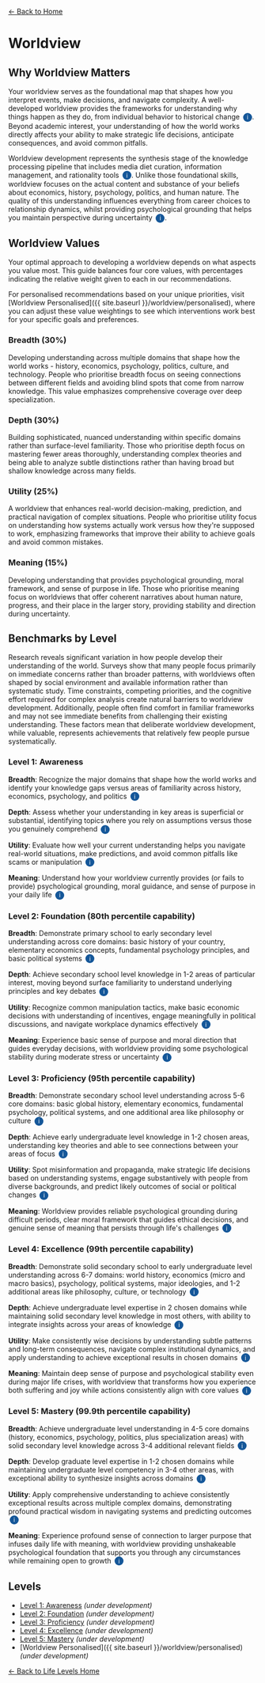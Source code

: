[← Back to Home](../)
# Worldview

## Why Worldview Matters

Your worldview serves as the foundational map that shapes how you interpret events, make decisions, and navigate complexity. A well-developed worldview provides the frameworks for understanding why things happen as they do, from individual behavior to historical change <span class="info-icon" onclick="showReasoning('research-key-1')">i</span>. Beyond academic interest, your understanding of how the world works directly affects your ability to make strategic life decisions, anticipate consequences, and avoid common pitfalls.

Worldview development represents the synthesis stage of the knowledge processing pipeline that includes media diet curation, information management, and rationality tools <span class="info-icon" onclick="showReasoning('research-key-2')">i</span>. Unlike those foundational skills, worldview focuses on the actual content and substance of your beliefs about economics, history, psychology, politics, and human nature. The quality of this understanding influences everything from career choices to relationship dynamics, whilst providing psychological grounding that helps you maintain perspective during uncertainty <span class="info-icon" onclick="showReasoning('research-key-3')">i</span>.

## Worldview Values

Your optimal approach to developing a worldview depends on what aspects you value most. This guide balances four core values, with percentages indicating the relative weight given to each in our recommendations.

For personalised recommendations based on your unique priorities, visit [Worldview Personalised]({{ site.baseurl }}/worldview/personalised), where you can adjust these value weightings to see which interventions work best for your specific goals and preferences.

### Breadth (30%)
Developing understanding across multiple domains that shape how the world works - history, economics, psychology, politics, culture, and technology. People who prioritise breadth focus on seeing connections between different fields and avoiding blind spots that come from narrow knowledge. This value emphasizes comprehensive coverage over deep specialization.

### Depth (30%)
Building sophisticated, nuanced understanding within specific domains rather than surface-level familiarity. Those who prioritise depth focus on mastering fewer areas thoroughly, understanding complex theories and being able to analyze subtle distinctions rather than having broad but shallow knowledge across many fields.

### Utility (25%)
A worldview that enhances real-world decision-making, prediction, and practical navigation of complex situations. People who prioritise utility focus on understanding how systems actually work versus how they're supposed to work, emphasizing frameworks that improve their ability to achieve goals and avoid common mistakes.

### Meaning (15%)
Developing understanding that provides psychological grounding, moral framework, and sense of purpose in life. Those who prioritise meaning focus on worldviews that offer coherent narratives about human nature, progress, and their place in the larger story, providing stability and direction during uncertainty.

## Benchmarks by Level

Research reveals significant variation in how people develop their understanding of the world. Surveys show that many people focus primarily on immediate concerns rather than broader patterns, with worldviews often shaped by social environment and available information rather than systematic study. Time constraints, competing priorities, and the cognitive effort required for complex analysis create natural barriers to worldview development. Additionally, people often find comfort in familiar frameworks and may not see immediate benefits from challenging their existing understanding. These factors mean that deliberate worldview development, while valuable, represents achievements that relatively few people pursue systematically.

### Level 1: Awareness

**Breadth**: Recognize the major domains that shape how the world works and identify your knowledge gaps versus areas of familiarity across history, economics, psychology, and politics <span class="info-icon" onclick="showReasoning('level1-breadth')">i</span>

**Depth**: Assess whether your understanding in key areas is superficial or substantial, identifying topics where you rely on assumptions versus those you genuinely comprehend <span class="info-icon" onclick="showReasoning('level1-depth')">i</span>

**Utility**: Evaluate how well your current understanding helps you navigate real-world situations, make predictions, and avoid common pitfalls like scams or manipulation <span class="info-icon" onclick="showReasoning('level1-utility')">i</span>

**Meaning**: Understand how your worldview currently provides (or fails to provide) psychological grounding, moral guidance, and sense of purpose in your daily life <span class="info-icon" onclick="showReasoning('level1-meaning')">i</span>

### Level 2: Foundation (80th percentile capability)

**Breadth**: Demonstrate primary school to early secondary level understanding across core domains: basic history of your country, elementary economics concepts, fundamental psychology principles, and basic political systems <span class="info-icon" onclick="showReasoning('level2-breadth')">i</span>

**Depth**: Achieve secondary school level knowledge in 1-2 areas of particular interest, moving beyond surface familiarity to understand underlying principles and key debates <span class="info-icon" onclick="showReasoning('level2-depth')">i</span>

**Utility**: Recognize common manipulation tactics, make basic economic decisions with understanding of incentives, engage meaningfully in political discussions, and navigate workplace dynamics effectively <span class="info-icon" onclick="showReasoning('level2-utility')">i</span>

**Meaning**: Experience basic sense of purpose and moral direction that guides everyday decisions, with worldview providing some psychological stability during moderate stress or uncertainty <span class="info-icon" onclick="showReasoning('level2-meaning')">i</span>

### Level 3: Proficiency (95th percentile capability)

**Breadth**: Demonstrate secondary school level understanding across 5-6 core domains: basic global history, elementary economics, fundamental psychology, political systems, and one additional area like philosophy or culture <span class="info-icon" onclick="showReasoning('level3-breadth')">i</span>

**Depth**: Achieve early undergraduate level knowledge in 1-2 chosen areas, understanding key theories and able to see connections between your areas of focus <span class="info-icon" onclick="showReasoning('level3-depth')">i</span>

**Utility**: Spot misinformation and propaganda, make strategic life decisions based on understanding systems, engage substantively with people from diverse backgrounds, and predict likely outcomes of social or political changes <span class="info-icon" onclick="showReasoning('level3-utility')">i</span>

**Meaning**: Worldview provides reliable psychological grounding during difficult periods, clear moral framework that guides ethical decisions, and genuine sense of meaning that persists through life's challenges <span class="info-icon" onclick="showReasoning('level3-meaning')">i</span>

### Level 4: Excellence (99th percentile capability)

**Breadth**: Demonstrate solid secondary school to early undergraduate level understanding across 6-7 domains: world history, economics (micro and macro basics), psychology, political systems, major ideologies, and 1-2 additional areas like philosophy, culture, or technology <span class="info-icon" onclick="showReasoning('level4-breadth')">i</span>

**Depth**: Achieve undergraduate level expertise in 2 chosen domains while maintaining solid secondary level knowledge in most others, with ability to integrate insights across your areas of knowledge <span class="info-icon" onclick="showReasoning('level4-depth')">i</span>

**Utility**: Make consistently wise decisions by understanding subtle patterns and long-term consequences, navigate complex institutional dynamics, and apply understanding to achieve exceptional results in chosen domains <span class="info-icon" onclick="showReasoning('level4-utility')">i</span>

**Meaning**: Maintain deep sense of purpose and psychological stability even during major life crises, with worldview that transforms how you experience both suffering and joy while actions consistently align with core values <span class="info-icon" onclick="showReasoning('level4-meaning')">i</span>

### Level 5: Mastery (99.9th percentile capability)

**Breadth**: Achieve undergraduate level understanding in 4-5 core domains (history, economics, psychology, politics, plus specialization areas) with solid secondary level knowledge across 3-4 additional relevant fields <span class="info-icon" onclick="showReasoning('level5-breadth')">i</span>

**Depth**: Develop graduate level expertise in 1-2 chosen domains while maintaining undergraduate level competency in 3-4 other areas, with exceptional ability to synthesize insights across domains <span class="info-icon" onclick="showReasoning('level5-depth')">i</span>

**Utility**: Apply comprehensive understanding to achieve consistently exceptional results across multiple complex domains, demonstrating profound practical wisdom in navigating systems and predicting outcomes <span class="info-icon" onclick="showReasoning('level5-utility')">i</span>

**Meaning**: Experience profound sense of connection to larger purpose that infuses daily life with meaning, with worldview providing unshakeable psychological foundation that supports you through any circumstances while remaining open to growth <span class="info-icon" onclick="showReasoning('level5-meaning')">i</span>

## Levels

- [Level 1: Awareness](level-1) *(under development)*
- [Level 2: Foundation](level-2) *(under development)*
- [Level 3: Proficiency](level-3) *(under development)*
- [Level 4: Excellence](level-4) *(under development)*
- [Level 5: Mastery](level-5) *(under development)*
- [Worldview Personalised]({{ site.baseurl }}/worldview/personalised) *(under development)*

[← Back to Life Levels Home](../)

<style>
.info-icon {
    background-color: #155799;
    color: white;
    border-radius: 50%;
    width: 18px;
    height: 18px;
    display: inline-flex;
    align-items: center;
    justify-content: center;
    font-size: 12px;
    cursor: pointer;
    transition: background-color 0.3s;
    user-select: none;
    margin-left: 3px;
}

.info-icon:hover {
    background-color: #0d47a1;
}

.reasoning-popup {
    display: none;
    position: fixed;
    top: 50%;
    left: 50%;
    transform: translate(-50%, -50%);
    background: white;
    border: 1px solid #ddd;
    border-radius: 8px;
    padding: 20px;
    max-width: 500px;
    width: 90%;
    box-shadow: 0 4px 20px rgba(0,0,0,0.15);
    z-index: 1000;
}

.reasoning-popup.visible {
    display: block;
}

.popup-header {
    font-weight: bold;
    margin-bottom: 10px;
    color: #155799;
}

.popup-close {
    position: absolute;
    top: 10px;
    right: 15px;
    background: none;
    border: none;
    font-size: 20px;
    cursor: pointer;
    color: #666;
}

.popup-close:hover {
    color: #333;
}

.popup-overlay {
    display: none;
    position: fixed;
    top: 0;
    left: 0;
    width: 100%;
    height: 100%;
    background: rgba(0,0,0,0.5);
    z-index: 999;
}

.popup-overlay.visible {
    display: block;
}
</style>

<!-- Popup overlay -->
<div class="popup-overlay" id="popupOverlay" onclick="hideReasoning()"></div>

<!-- Reasoning popup -->
<div class="reasoning-popup" id="reasoningPopup">
    <button class="popup-close" onclick="hideReasoning()">×</button>
    <div class="popup-header" id="popupHeader"></div>
    <div id="popupContent"></div>
</div>

<script>
// Research data for info buttons
const researchData = {
    'research-key-1': {
        title: 'Worldview Impact on Decision-Making',
        content: 'Research in cognitive psychology shows that mental models and frameworks significantly influence how people interpret information and make decisions. Studies by Kahneman and others demonstrate that people rely heavily on heuristics and mental shortcuts that are shaped by their understanding of how systems work. <a href="https://www.hup.harvard.edu/catalog.php?isbn=9780674724471" target="_blank">Thinking, Fast and Slow research</a>'
    },
    'research-key-2': {
        title: 'Knowledge Processing Pipeline',
        content: 'Information processing theory suggests that knowledge development follows stages: input curation (media diet), processing and storage (information management), framework building (worldview), and application (decision-making with rationality tools). This pipeline approach helps separate the tools for thinking from the content of thought. <a href="https://www.jstor.org/stable/1421569" target="_blank">Information Processing Theory</a>'
    },
    'research-key-3': {
        title: 'Psychological Benefits of Coherent Worldview',
        content: 'Research on meaning-making and psychological resilience shows that people with coherent belief systems experience lower anxiety, better coping during stress, and greater life satisfaction. Viktor Frankl\'s work and subsequent studies demonstrate the importance of meaning and understanding for mental health. <a href="https://psycnet.apa.org/record/2006-03447-000" target="_blank">Meaning and Mental Health Research</a>'
    },
    // Benchmark reasoning info buttons
    'level1-breadth': {
        title: 'Level 1 Breadth Reasoning',
        content: 'At the awareness level, people need to recognize what domains exist and where their knowledge gaps are. Most people have opinions about politics, economics, and history but may not have systematically assessed what they actually know versus assume.'
    },
    'level1-depth': {
        title: 'Level 1 Depth Reasoning',
        content: 'Self-assessment of knowledge depth is crucial for worldview development. Many people confuse familiarity with understanding, so awareness-level involves honest evaluation of where knowledge is substantial versus superficial.'
    },
    'level1-utility': {
        title: 'Level 1 Utility Reasoning',
        content: 'Understanding how current worldview serves practical needs helps identify areas for improvement. This includes recognizing where worldview helps versus hinders real-world navigation and decision-making.'
    },
    'level1-meaning': {
        title: 'Level 1 Meaning Reasoning',
        content: 'Assessing how worldview currently provides psychological grounding and moral guidance helps establish baseline for meaning-oriented development. Many people have not explicitly considered these functions of their beliefs.'
    },
    'level2-breadth': {
        title: 'Level 2 Breadth Reasoning',
        content: 'Primary to early secondary level knowledge across core domains represents what approximately 80% of people never achieve through deliberate study. Most adults retain limited knowledge from school and don\'t pursue systematic learning across multiple domains.'
    },
    'level2-depth': {
        title: 'Level 2 Depth Reasoning',
        content: 'Secondary school level depth in 1-2 areas means moving beyond casual interest to understanding underlying principles. Research shows only about 20% of adults pursue serious learning in domains outside their professional requirements.'
    },
    'level2-utility': {
        title: 'Level 2 Utility Reasoning',
        content: 'Basic practical applications like recognizing manipulation and understanding incentives represent skills that surveys show most people lack. Studies on financial literacy and political knowledge demonstrate these gaps.'
    },
    'level2-meaning': {
        title: 'Level 2 Meaning Reasoning',
        content: 'Basic psychological stability and moral guidance from worldview represents what psychological research suggests is achieved by people with coherent belief systems, which is less common than might be expected.'
    },
    'level3-breadth': {
        title: 'Level 3 Breadth Reasoning',
        content: 'Secondary school level understanding across 5-6 domains requires deliberate study that surveys show only about 5% of adults undertake. This represents significant time investment beyond normal educational requirements.'
    },
    'level3-depth': {
        title: 'Level 3 Depth Reasoning',
        content: 'Early undergraduate level knowledge in 1-2 areas, plus ability to see connections, represents analytical capability that educational statistics show is achieved by a small minority of the population.'
    },
    'level3-utility': {
        title: 'Level 3 Utility Reasoning',
        content: 'Spotting misinformation and making strategic decisions based on systems understanding represents practical wisdom that research on prediction and decision-making shows is uncommon in the general population.'
    },
    'level3-meaning': {
        title: 'Level 3 Meaning Reasoning',
        content: 'Reliable psychological grounding and persistent meaning through challenges represents psychological resilience that research shows is achieved by a minority of people with well-developed meaning-making systems.'
    },
    'level4-breadth': {
        title: 'Level 4 Breadth Reasoning',
        content: 'Early undergraduate level across 6-7 domains represents exceptional breadth that educational data shows is achieved by roughly 1% of the population, requiring sustained intellectual curiosity beyond professional requirements.'
    },
    'level4-depth': {
        title: 'Level 4 Depth Reasoning',
        content: 'Undergraduate expertise in 2 domains while maintaining breadth, plus integration ability, represents a rare combination. Most people either specialize narrowly or remain broadly superficial.'
    },
    'level4-utility': {
        title: 'Level 4 Utility Reasoning',
        content: 'Consistently wise decisions and exceptional results in chosen domains represents practical wisdom that studies of expertise and decision-making suggest is achieved by approximately 1% of people.'
    },
    'level4-meaning': {
        title: 'Level 4 Meaning Reasoning',
        content: 'Deep purpose and stability during major crises, plus transformative worldview effects, represents psychological development that research on meaning and resilience shows is rare but achievable.'
    },
    'level5-breadth': {
        title: 'Level 5 Breadth Reasoning',
        content: 'Undergraduate level in 4-5 core domains plus secondary knowledge in additional fields represents extraordinary breadth achieved by roughly 1 in 1000 people, requiring decades of dedicated learning.'
    },
    'level5-depth': {
        title: 'Level 5 Depth Reasoning',
        content: 'Graduate expertise in 1-2 domains plus undergraduate competency in 3-4 others represents the type of polymathic knowledge achieved by a tiny fraction of the population.'
    },
    'level5-utility': {
        title: 'Level 5 Utility Reasoning',
        content: 'Consistently exceptional results across multiple complex domains represents mastery-level practical wisdom that studies suggest is achieved by roughly 1 in 1000 people.'
    },
    'level5-meaning': {
        title: 'Level 5 Meaning Reasoning',
        content: 'Profound connection to larger purpose that infuses daily life, plus unshakeable foundation, represents the type of meaning-making that research on psychological development suggests is extremely rare.'
    }
};

function showReasoning(key) {
    const data = researchData[key];
    if (data) {
        document.getElementById('popupHeader').textContent = data.title;
        document.getElementById('popupContent').innerHTML = data.content;
        document.getElementById('popupOverlay').classList.add('visible');
        document.getElementById('reasoningPopup').classList.add('visible');
    }
}

function hideReasoning() {
    document.getElementById('popupOverlay').classList.remove('visible');
    document.getElementById('reasoningPopup').classList.remove('visible');
}

// Close popup with Escape key
document.addEventListener('keydown', function(e) {
    if (e.key === 'Escape') {
        hideReasoning();
    }
});
</script>
